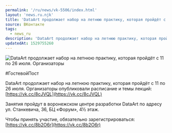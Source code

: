 ```yaml
---
permalink: '/ru/news/vk-5506/index.html'
layout: 'news.ru.njk'
title: 'DataArt продолжает набор на летнюю практику, которая пройдёт с 11 по 26 июля.'
source: ВКонтакте
tags:
  - news_ru
description: 'DataArt продолжает набор на летнюю практику, которая пройдёт с 11 по 26 июля.'
updatedAt: 1529755260
---
```

![DataArt продолжает набор на летнюю практику, которая пройдёт с 11 по 26 июля. Организаторы](https://sun9-24.userapi.com/impf/c830400/v830400837/137d3f/cG3F6908yZg.jpg?size=1200x630&quality=96&proxy=1&sign=be05b6e943b7ef003a855fd0c1288f6b&c_uniq_tag=FiMC8DHKAsLY_C3YjJfq1lRSbjzRAHwZo3EBj7CONiE&type=album)

#ГостевойПост

DataArt продолжает набор на летнюю практику, которая пройдёт с 11 по 26 июля. Организаторы опубликовали расписание и темы лекций: [https://vk.cc/8cJVQL](https://vk.cc/8cJVQL)

Занятия пройдут в воронежском центре разработки DataArt по адресу ул. Станкевича, 36, БЦ «Форум», 4½ этаж.

Чтобы принять участие, обязательно зарегистрироваться: [https://vk.cc/8b2O6r](https://vk.cc/8b2O6r)
